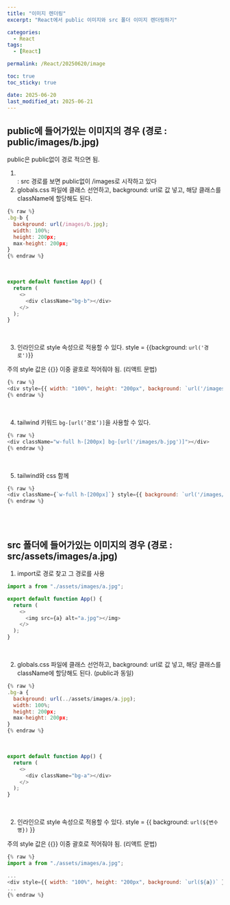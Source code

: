 ```yaml
---
title: "이미지 렌더링"
excerpt: "React에서 public 이미지와 src 폴더 이미지 렌더링하기"

categories:
  - React
tags:
  - [React]

permalink: /React/20250620/image

toc: true
toc_sticky: true

date: 2025-06-20
last_modified_at: 2025-06-21
---
```


## public에 들어가있는 이미지의 경우 (경로 : public/images/b.jpg)

public은 public없이 경로 적으면 됨. <br>

1. <img _src_="/images/b.jpg" _alt_="sample img"></img> <br>
   : src 경로를 보면 public없이 /images로 시작하고 있다 <br>
2. globals.css 파일에 클래스 선언하고, background: url로 값 넣고, 해당 클래스를 className에 할당해도 된다. <br>

```js
{% raw %}
.bg-b {
  background: url(/images/b.jpg);
  width: 100%;
  height: 200px;
  max-height: 200px;
}
{% endraw %}
```

<br>

```js
export default function App() {
  return (
    <>
      <div className="bg-b"></div>
    </>
  );
}
```

<br>

3. 인라인으로 style 속성으로 적용할 수 있다. style = {{background: `url('경로')`}} <br>

주의 style 값은 {{}} 이중 괄호로 적어줘야 됨. (리액트 문법) <br>

```js
{% raw %}
<div style={{ width: "100%", height: "200px", background: `url('/images/b.jpg')` }}></div>
{% endraw %}
```

<br>
     
4. tailwind 키워드 `bg-[url(’경로’)]`을 사용할 수 있다. <br>
    
```js
{% raw %}
<div className="w-full h-[200px] bg-[url('/images/b.jpg')]"></div>
{% endraw %}
```
<br>
     
5. tailwind와 css 함께 <br>
    
```js
{% raw %}
<div className={`w-full h-[200px]`} style={{ background: `url('/images/b.jpg')` }}></div>
{% endraw %}
```
<br> <br>

## src 폴더에 들어가있는 이미지의 경우 (경로 : src/assets/images/a.jpg)

1. import로 경로 찾고 그 경로를 사용 <br>

```js
import a from "./assets/images/a.jpg";

export default function App() {
  return (
    <>
      <img src={a} alt="a.jpg"></img>
    </>
  );
}
```

<br>

2. globals.css 파일에 클래스 선언하고, background: url로 값 넣고, 해당 클래스를 className에 할당해도 된다. (public과 동일)

```js
{% raw %}
.bg-a {
  background: url(../assets/images/a.jpg);
  width: 100%;
  height: 200px;
  max-height: 200px;
}
{% endraw %}
```

<br>
     
```js
export default function App() {
  return (
    <>
      <div className="bg-a"></div>
    </>
  );
}
```
<br>
  
2. 인라인으로 style 속성으로 적용할 수 있다. style = &#123;&#123; background: `url(${변수명})` &#125;&#125; <br>
    
주의 style 값은 {{}} 이중 괄호로 적어줘야 됨. (리액트 문법) <br>

```js
{% raw %}
import a from "./assets/images/a.jpg";

...
<div style={{ width: "100%", height: "200px", background: `url(${a})` }}></div>
...
{% endraw %}
```

<br> <br> <br>
